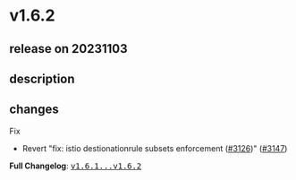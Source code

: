 # v1.6.2

## release on 20231103

## description

## changes

Fix

* Revert "fix: istio destionationrule subsets enforcement (<a href="https://github.com/argoproj/argo-rollouts/issues/3126" data-hovercard-type="pull_request" data-hovercard-url="/argoproj/argo-rollouts/pull/3126/hovercard">#3126</a>)" (<a href="https://github.com/argoproj/argo-rollouts/issues/3147" data-hovercard-type="pull_request" data-hovercard-url="/argoproj/argo-rollouts/pull/3147/hovercard">#3147</a>)

<strong>Full Changelog</strong>: <a class="commit-link" href="https://github.com/argoproj/argo-rollouts/compare/v1.6.1...v1.6.2"><tt>v1.6.1...v1.6.2</tt></a>


